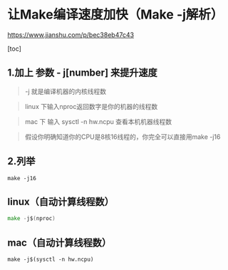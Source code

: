# 让Make编译速度加快（Make -j解析）

https://www.jianshu.com/p/bec38eb47c43

[toc]

## 1.加上 参数 - j[number] 来提升速度

> -j 就是编译机器的内核线程数

> linux 下输入nproc返回数字是你的机器的线程数

> mac 下 输入 sysctl -n hw.ncpu 查看本机机器线程数

> 假设你明确知道你的CPU是8核16线程的，你完全可以直接用make -j16

## 2.列举



```shell
make -j16
```

## linux（自动计算线程数）



```go
make -j$(nproc)
```

## mac（自动计算线程数）



```shell
make -j$(sysctl -n hw.ncpu)
```

